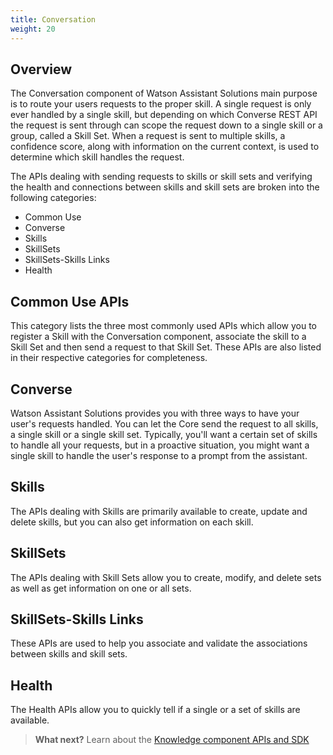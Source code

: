 ```yaml
---
title: Conversation
weight: 20
---
```


## Overview

The Conversation component of Watson Assistant Solutions main purpose is to route your users requests to the proper skill.  A single request is only ever handled by a single skill, but depending on which Converse REST API the request is sent through can scope the request down to a single skill or a group, called a Skill Set.  When a request is sent to multiple skills, a confidence score, along with information on the current context, is used to determine which skill handles the request.

The APIs dealing with sending requests to skills or skill sets and verifying the health and connections between skills and skill sets are broken into the following categories:

* Common Use
* Converse
* Skills
* SkillSets
* SkillSets-Skills Links
* Health

## Common Use APIs

This category lists the three most commonly used APIs which allow you to register a Skill with the Conversation component, associate the skill to a Skill Set and then send a request to that Skill Set. These APIs are also listed in their respective categories for completeness.

## Converse

Watson Assistant Solutions provides you with three ways to have your user's requests handled.  You can let the Core send the request to all skills, a single skill or a single skill set.  Typically, you'll want a certain set of skills to handle all your requests, but in a proactive situation, you might want a single skill to handle the user's response to a prompt from the assistant.

## Skills

The APIs dealing with Skills are primarily available to create, update and delete skills, but you can also get information on each skill.

## SkillSets

The APIs dealing with Skill Sets allow you to create, modify, and delete sets as well as get information on one or all sets.

## SkillSets-Skills Links

These APIs are used to help you associate and validate the associations between skills and skill sets.

## Health

The Health APIs allow you to quickly tell if a single or a set of skills are available.


>**What next?**  Learn about the [Knowledge component APIs and SDK]({{site.baseurl}}/understand-service/knowledge-store)
